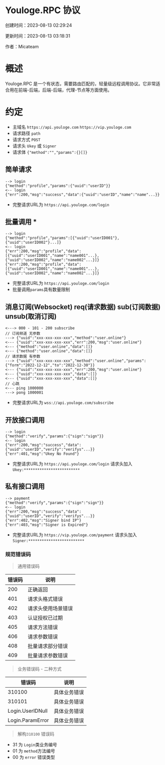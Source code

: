 # Youloge.RPC 协议

创建时间：2023-08-13 02:29:24 

更新时间：2023-08-13 03:18:31 

作者：Micateam


# 概述
Youloge.RPC 是一个有状态，需要路由匹配的，轻量级远程调用协议。它非常适合用在前端-后端，后端-后端，代理-节点等方面使用。

# 约定
- 主域名 `https://api.youloge.com` `https://vip.youloge.com`
- 请求路径 `path`
- 请求方式 `POST`
- 请求头 `Ukey` 或 `Signer`
- 请求体 `{"method":"","params":{}[]}`

## 简单请求
``` 
--> login
{"method":"profile","params":{"uuid":"userID"}}
<-- login
{"err":200,"msg":"success","data":{"uuid":"userID","name":"name"...}}
```
* 完整请求URL为 `https://api.youloge.com/login`

## 批量调用 *
``` 
--> login
{"method":"profile","params":[{"uuid":"userID001"},{"uuid":"userID002"}...]}
<-- login
{"err":200,"msg":"profile","data":[{"uuid":"userID001","name":"name001"...},{"uuid":"userID002","name":"name002"...}]}
{"err":200,"msg":"profile","data":[{"uuid":"userID001","name":"name001"...},{"uuid":"userID002","name":"name002"...}]}
```
* 完整请求URL为 `https://api.youloge.com/login` 
* 批量调用`params`具有数量限制
  
## 消息订阅(Websocket) req(请求数据) sub(订阅数据) unsub(取消订阅)  
```
<---> 000 - 101 - 200 subscribe
// 订阅频道 无参数
---> {"uuid":"xxx-xxx-xxx-xxx","method":"user.online"}
<--- {"uuid":"xxx-xxx-xxx-xxx","err":200,"msg":"user.online"}
<--- {"method":"user.online","data":[]}
<--- {"method":"user.online","data":[]}
// 请求数据 有参数
---> {"uuid":"xxx-xxx-xxx-xxx","method":"user.online","params":{"form":"2022-12-12","to":"2022-12-30"}}
<--- {"uuid":"xxx-xxx-xxx-xxx","err":200,"msg":"user.online"}
<--- {"uuid":"xxx-xxx-xxx-xxx","data":[]}
<--- {"uuid":"xxx-xxx-xxx-xxx","data":[]}
// 心跳
<--- ping 1000000
---> pong 1000001
```
* 完整请求URL为 `wss://api.youloge.com/subscribe` 
  
## 开放接口调用
``` 
--> login
{"method":"verify","params":{"sign":"sign"}}
<-- login
{"err":200,"msg":"success","data":{"uuid":"userID","verify":"verifys"...}}
{"err":401,"msg":"Ukey No Found"}
```
* 完整请求URL为 `https://api.youloge.com/login` 请求头加入`Ukey:*************************`

## 私有接口调用
``` 
--> payment
{"method":"verify","params":{"sign":"sign"}}
<-- login
{"err":200,"msg":"success","data":{"uuid":"userID","verify":"verifys"...}}
{"err":402,"msg":"Signer bind IP"}
{"err":403,"msg":"Signer is Expired"}
```
* 完整请求URL为 `https://vip.youloge.com/payment` 请求头加入`Signer:*************************`

### 规范错误码

> 通用错误码

|  错误码   | 说明  |
|  ----  | ----  |
| 200  | 正确返回 |
| 401  | 请求头格式错误 |
| 402  | 请求头使用场景错误 |
| 403  | 认证授权已过期 |
| 405  | 请求方法错误 |
| 406  | 请求参数错误 |
| 408  | 批量请求部分错误 |
| 409  | 批量请求参数错误 |

> 业务错误码 - 二种方式

|  错误码   | 说明  |
|  ----  | ----  |
| 310100  | 具体业务错误 |
| 310101  | 具体业务错误 |
| Login.UserIDNull  | 具体业务错误 |
| Login.ParamError  | 具体业务错误 |

> 解构`310100` 错误码

* 31 为 `Login`类业务编号
* 01 为 `method`方法编号
* 00 为 `error` 错误类型 